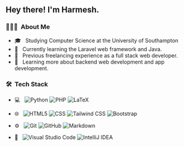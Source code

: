 <h2> Hey there! I'm Harmesh.</h2>

<h3> 👨🏻‍💻 &nbsp;About Me </h3>

- 🎓 &nbsp; Studying Computer Science at the University of Southampton
- 🤔 &nbsp; Currently learning the Laravel web framework and Java.
- 💼 &nbsp; Previous freelancing experience as a full stack web developer.
- 🌱 &nbsp; Learning more about backend web development and app development.

<h3> 🛠 &nbsp;Tech Stack</h3>

- 💻 &nbsp;
  ![Python](https://img.shields.io/badge/-Python-333333?style=flat&logo=python)
  ![PHP](https://img.shields.io/badge/-PHP-333333?style=flat&logo=PHP&logoColor=4f5b93)
  ![LaTeX](https://img.shields.io/badge/-LaTeX-333333?style=flat&logo=latex&logoColor=008080)
  
- 🌐 &nbsp;
  ![HTML5](https://img.shields.io/badge/-HTML5-333333?style=flat&logo=HTML5)
  ![CSS](https://img.shields.io/badge/-CSS-333333?style=flat&logo=CSS3&logoColor=1572B6)
  ![Tailwind CSS](https://img.shields.io/badge/Tailwind%20CSS-333333?logo=tailwindcss)
  ![Bootstrap](https://img.shields.io/badge/-Bootstrap-333333?style=flat&logo=bootstrap&logoColor=563D7C)
- ⚙️ &nbsp;
  ![Git](https://img.shields.io/badge/-Git-333333?style=flat&logo=git)
  ![GitHub](https://img.shields.io/badge/-GitHub-333333?style=flat&logo=github)
  ![Markdown](https://img.shields.io/badge/-Markdown-333333?style=flat&logo=markdown)
- 🔧 &nbsp;
  ![Visual Studio Code](https://img.shields.io/badge/-Visual%20Studio%20Code-333333?style=flat&logo=visual-studio-code&logoColor=007ACC)
  ![IntelliJ IDEA](https://img.shields.io/badge/-IntelliJ%20IDEA-333333?style=flat&logo=intellijidea&logoColor=000000)

<br/>

 <!-- <img height="180em" src="https://github-readme-stats.vercel.app/api?username=harmeshjethwa&theme=github_dark&show_icons=true" /> -->
 <!--<img height="180em" src="https://github-readme-stats.vercel.app/api/top-langs/?username=HJFallen&theme=buefy&layout=compact" />-->

<br/>
